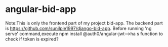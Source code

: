 # angular-bid-app
Note:This is only the frontend part of my project bid-app.
The backend part is https://github.com/sunilpie1997/django-bid-app.
Before running 'ng serve' command,execute  npm install @auth0/angular-jwt-->ha s function to check if token is expired?
